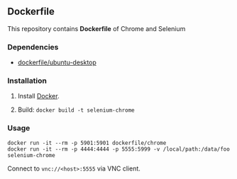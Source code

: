 ## Dockerfile

This repository contains **Dockerfile** of Chrome and Selenium


### Dependencies

* [dockerfile/ubuntu-desktop](http://dockerfile.github.io/#/ubuntu-desktop)


### Installation

1. Install [Docker](https://www.docker.io/).

2. Build: `docker build -t selenium-chrome`


### Usage

    docker run -it --rm -p 5901:5901 dockerfile/chrome
    docker run -it --rm -p 4444:4444 -p 5555:5999 -v /local/path:/data/foo selenium-chrome

Connect to `vnc://<host>:5555` via VNC client.
